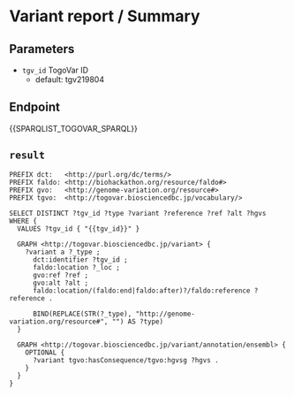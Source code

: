 # Variant report / Summary

## Parameters

* `tgv_id` TogoVar ID
  * default: tgv219804

## Endpoint

{{SPARQLIST_TOGOVAR_SPARQL}}

## `result`

```sparql
PREFIX dct:   <http://purl.org/dc/terms/>
PREFIX faldo: <http://biohackathon.org/resource/faldo#>
PREFIX gvo:   <http://genome-variation.org/resource#>
PREFIX tgvo:  <http://togovar.biosciencedbc.jp/vocabulary/>

SELECT DISTINCT ?tgv_id ?type ?variant ?reference ?ref ?alt ?hgvs
WHERE {
  VALUES ?tgv_id { "{{tgv_id}}" }

  GRAPH <http://togovar.biosciencedbc.jp/variant> {
    ?variant a ?_type ;
      dct:identifier ?tgv_id ;
      faldo:location ?_loc ;
      gvo:ref ?ref ;
      gvo:alt ?alt ;
      faldo:location/(faldo:end|faldo:after)?/faldo:reference ?reference .

      BIND(REPLACE(STR(?_type), "http://genome-variation.org/resource#", "") AS ?type)
  }

  GRAPH <http://togovar.biosciencedbc.jp/variant/annotation/ensembl> {
    OPTIONAL {
      ?variant tgvo:hasConsequence/tgvo:hgvsg ?hgvs .
    }
  }
}
```
